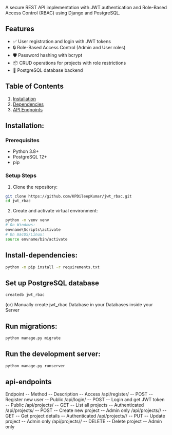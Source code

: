 A secure REST API implementation with JWT authentication and Role-Based Access Control (RBAC) using Django and PostgreSQL.

## Features

- ✅ User registration and login with JWT tokens
- 🔒 Role-Based Access Control (Admin and User roles)
- 🛡️ Password hashing with bcrypt
- 📦 CRUD operations for projects with role restrictions
- 🐘 PostgreSQL database backend

## Table of Contents

1. [Installation](#installation:)
2. [Dependencies](#Install-dependencies:)
3. [API Endpoints](#api-endpoints)

## Installation:

### Prerequisites

- Python 3.8+
- PostgreSQL 12+
- pip

### Setup Steps

1. Clone the repository:

```bash
git clone https://github.com/KPDileepKumar/jwt_rbac.git
cd jwt_rbac
```

2. Create and activate virtual environment:

```bash
python -m venv venv
# On Windows:
envname\Scripts\activate
# On macOS/Linux:
source envname/bin/activate
```

## Install-dependencies:

```bash
python -m pip install -r requirements.txt
```

## Set up PostgreSQL database

```bash
createdb jwt_rbac
```

(or)
Manually create jwt_rbac Database in your Databases inside your Server

## Run migrations:

```bash
python manage.py migrate
```

## Run the development server:

```bash
python manage.py runserver
```

## api-endpoints

Endpoint -- Method -- Description -- Access
/api/register/ -- POST -- Register new user -- Public
/api/login/ -- POST -- Login and get JWT token -- Public
/api/projects/ -- GET -- List all projects -- Authenticated
/api/projects/ -- POST -- Create new project -- Admin only
/api/projects/<id>/ -- GET -- Get project details -- Authenticated
/api/projects/<id>/ -- PUT -- Update project -- Admin only
/api/projects/<id>/ -- DELETE -- Delete project -- Admin only
